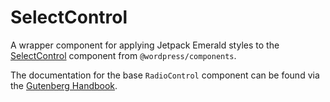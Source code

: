# SelectControl

A wrapper component for applying Jetpack Emerald styles to the [SelectControl](https://github.com/WordPress/gutenberg/tree/trunk/packages/components/src/select-control) component from `@wordpress/components`.

The documentation for the base `RadioControl` component can be found via the [Gutenberg Handbook](https://developer.wordpress.org/block-editor/reference-guides/components/select-control/).

